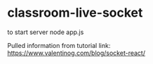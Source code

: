 # classroom-live-socket

to start server
node app.js

Pulled information from tutorial
link: https://www.valentinog.com/blog/socket-react/
